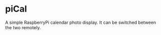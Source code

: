 # piCal
A simple RaspberryPi calendar photo display. It can be switched between the two remotely.  
